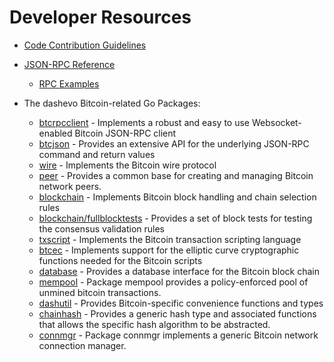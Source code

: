 # Developer Resources

* [Code Contribution Guidelines](https://github.com/dashevo/dashd-go/tree/master/docs/code_contribution_guidelines.md)

* [JSON-RPC Reference](https://github.com/dashevo/dashd-go/tree/master/docs/json_rpc_api.md)
  * [RPC Examples](https://github.com/dashevo/dashd-go/tree/master/docs/json_rpc_api.md#ExampleCode)

* The dashevo Bitcoin-related Go Packages:
  * [btcrpcclient](https://github.com/dashevo/dashd-go/tree/master/rpcclient) - Implements a
    robust and easy to use Websocket-enabled Bitcoin JSON-RPC client
  * [btcjson](https://github.com/dashevo/dashd-go/tree/master/btcjson) - Provides an extensive API
    for the underlying JSON-RPC command and return values
  * [wire](https://github.com/dashevo/dashd-go/tree/master/wire) - Implements the
    Bitcoin wire protocol
  * [peer](https://github.com/dashevo/dashd-go/tree/master/peer) -
    Provides a common base for creating and managing Bitcoin network peers.
  * [blockchain](https://github.com/dashevo/dashd-go/tree/master/blockchain) -
    Implements Bitcoin block handling and chain selection rules
  * [blockchain/fullblocktests](https://github.com/dashevo/dashd-go/tree/master/blockchain/fullblocktests) -
    Provides a set of block tests for testing the consensus validation rules
  * [txscript](https://github.com/dashevo/dashd-go/tree/master/txscript) -
    Implements the Bitcoin transaction scripting language
  * [btcec](https://github.com/dashevo/dashd-go/tree/master/btcec) - Implements
    support for the elliptic curve cryptographic functions needed for the
    Bitcoin scripts
  * [database](https://github.com/dashevo/dashd-go/tree/master/database) -
    Provides a database interface for the Bitcoin block chain
  * [mempool](https://github.com/dashevo/dashd-go/tree/master/mempool) -
    Package mempool provides a policy-enforced pool of unmined bitcoin
    transactions.
  * [dashutil](https://github.com/dashevo/dashd-go/dashutil) - Provides Bitcoin-specific
    convenience functions and types
  * [chainhash](https://github.com/dashevo/dashd-go/tree/master/chaincfg/chainhash) -
    Provides a generic hash type and associated functions that allows the
    specific hash algorithm to be abstracted.
  * [connmgr](https://github.com/dashevo/dashd-go/tree/master/connmgr) -
    Package connmgr implements a generic Bitcoin network connection manager.
